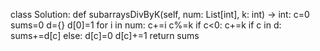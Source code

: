 class Solution:
    def subarraysDivByK(self, num: List[int], k: int) -> int:
        c=0
        sums=0
        d={}
        d[0]=1
        for i in num:
            c+=i
            c%=k
            if c<0:
                c+=k
            if c in d:
                sums+=d[c]
            else:
                d[c]=0
            d[c]+=1
        return sums
